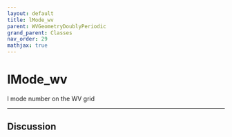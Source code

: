 ```yaml
---
layout: default
title: lMode_wv
parent: WVGeometryDoublyPeriodic
grand_parent: Classes
nav_order: 29
mathjax: true
---
```


#  lMode_wv

l mode number on the WV grid


---

## Discussion

  
